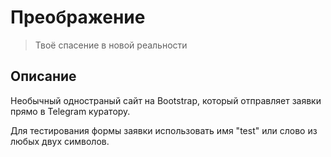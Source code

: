 # Преображение
> Твоё спасение в новой реальности

## Описание
Необычный одностраный сайт на Bootstrap, который отправляет заявки прямо в Telegram куратору.

Для тестирования формы заявки использовать имя "test" или слово из любых двух символов.

